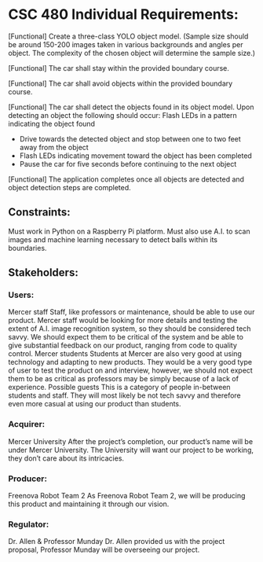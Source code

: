 # CSC 480 Individual Requirements:
[Functional] Create a three-class YOLO object model.  (Sample size should be around 150-200 images taken in various backgrounds and angles per object.  The complexity of the chosen object will determine the sample size.) 

[Functional] The car shall stay within the provided boundary course. 

[Functional] The car shall avoid objects within the provided boundary course. 

[Functional] The car shall detect the objects found in its object model.  Upon detecting an object the following should occur:
Flash LEDs in a pattern indicating the object found 
- Drive towards the detected object and stop between one to two feet away from the object 
- Flash LEDs indicating movement toward the object has been completed 
- Pause the car for five seconds before continuing to the next object 

[Functional] The application completes once all objects are detected and object detection steps are completed.

## Constraints:
Must work in Python on a Raspberry Pi platform. Must also use A.I. to scan images and machine learning necessary to detect balls within its boundaries.


## Stakeholders:
### Users:
Mercer staff
Staff, like professors or maintenance, should be able to use our product. Mercer staff would be looking for more details and testing the extent of A.I. image recognition system, so they should be considered tech savvy. We should expect them to be critical of the system and be able to give substantial feedback on our product, ranging from code to quality control.
Mercer students
Students at Mercer are also very good at using technology and adapting to new products. They would be a very good type of user to test the product on and interview, however, we should not expect them to be as critical as professors may be simply because of a lack of experience.
Possible guests
This is a category of people in-between students and staff. They will most likely be not tech savvy and therefore even more casual at using our product than students.

### Acquirer:
Mercer University
After the project’s completion, our product’s name will be under Mercer University. The University will want our project to be working, they don’t care about its intricacies.

### Producer: 
Freenova Robot Team 2
As Freenova Robot Team 2, we will be producing this product and maintaining it through our vision.

### Regulator:
Dr. Allen & Professor Munday
Dr. Allen provided us with the project proposal, Professor Munday will be overseeing our project.
